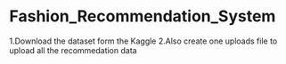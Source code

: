 # Fashion_Recommendation_System
1.Download the dataset form the Kaggle 
2.Also create one uploads file to upload all the recommedation data
